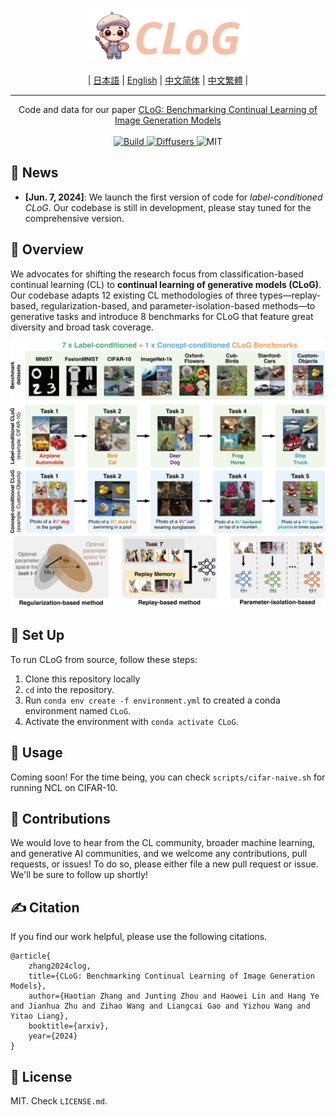 <p align="center">
  <a href="https://github.com/linhaowei1/CLoG">
    <img src="figures/CLoG.png" width="50%" alt="CLoG" />
  </a>
</p>

<div align="center">

 | [日本語](docs/README_JP.md) | [English](https://github.com/linhaowei1/CLoG) | [中文简体](docs/README_CN.md) | [中文繁體](docs/README_TW.md) |

</div>


---
<p align="center">
Code and data for our paper <a href="https://arxiv.org/pdf/2406.04584">CLoG: Benchmarking Continual Learning of Image Generation Models</a>
    </br>
    </br>
    <a href="https://www.python.org/">
        <img alt="Build" src="https://img.shields.io/badge/Python-3.9+-1f425f.svg?color=purple">
    </a>
    <a href="https://huggingface.co/docs/diffusers">
        <img alt="Diffusers" src="https://img.shields.io/badge/Diffusers-0.26-blue">
    </a>
    <a>
        <img alt="MIT" src="https://img.shields.io/badge/License-MIT-yellow">
    </a>
</p>



## 📰 News
* **[Jun. 7, 2024]**: We launch the first version of code for *label-conditioned CLoG*. Our codebase is still in development, please stay tuned for the comprehensive version.


## 👋 Overview
We advocates for shifting the research focus from classification-based continual learning (CL) to **continual learning of generative models (CLoG)**. Our codebase adapts 12 existing CL methodologies of three types—replay-based, regularization-based, and parameter-isolation-based methods—to generative tasks and introduce 8 benchmarks for CLoG that feature great diversity and broad task coverage. 

<img src="figures/main-01.png">

<img src="figures/main-02.png">


## 🚀 Set Up
To run CLoG from source, follow these steps:
1. Clone this repository locally
2. `cd` into the repository.
3. Run `conda env create -f environment.yml` to created a conda environment named `CLoG`.
4. Activate the environment with `conda activate CLoG`.

## 💽 Usage
Coming soon! For the time being, you can check `scripts/cifar-naive.sh` for running NCL on CIFAR-10.

## 💫 Contributions
We would love to hear from the CL community, broader machine learning, and generative AI communities, and we welcome any contributions, pull requests, or issues!
To do so, please either file a new pull request or issue. We'll be sure to follow up shortly!

## ✍️ Citation
If you find our work helpful, please use the following citations.
```
@article{
    zhang2024clog,
    title={CLoG: Benchmarking Continual Learning of Image Generation Models},
    author={Haotian Zhang and Junting Zhou and Haowei Lin and Hang Ye and Jianhua Zhu and Zihao Wang and Liangcai Gao and Yizhou Wang and Yitao Liang},
    booktitle={arxiv},
    year={2024}
}
```

## 🪪 License
MIT. Check `LICENSE.md`.
